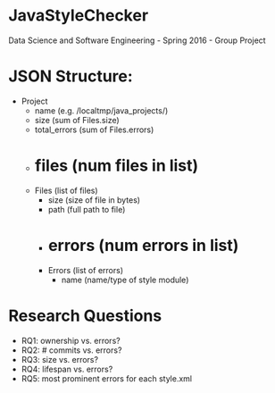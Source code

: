 # JavaStyleChecker
Data Science and Software Engineering - Spring 2016 - Group Project

# JSON Structure:
+ Project
	- name 			(e.g. /localtmp/java_projects/<name>)
	- size 			(sum of Files.size)
	- total_errors 	(sum of Files.errors)
	- # files 		(num files in list)
	- Files 		(list of files)
		+ size			(size of file in bytes)
		+ path			(full path to file)
		+ # errors 		(num errors in list)
		+ Errors 		(list of errors)
			- name 			(name/type of style module)

# Research Questions
+ RQ1: ownership vs. errors?
+ RQ2: # commits vs. errors?
+ RQ3: size vs. errors?
+ RQ4: lifespan vs. errors?
+ RQ5: most prominent errors for each style.xml

